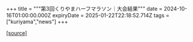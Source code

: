 +++
title = """第3回くりやまハーフマラソン｜大会結果"""
date = 2024-10-16T01:00:00.000Z
expiryDate = 2025-01-22T22:18:52.714Z
tags = ["kuriyama","news"]
+++


[[source]](https://www.town.kuriyama.hokkaido.jp/site/kuriyama-harf/29146.html)
